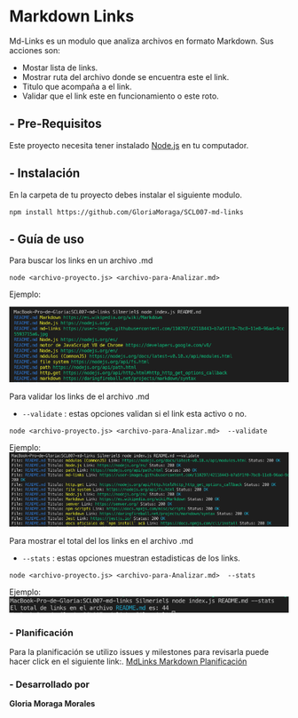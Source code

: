 # Markdown Links

Md-Links es un modulo que analiza archivos en formato Markdown.
Sus acciones son:

 * Mostar lista de links.
 * Mostrar ruta del archivo donde se encuentra este el link.
 * Titulo que acompaña a el link.
 * Validar que el link este en funcionamiento o este roto.

## - Pre-Requisitos
Este proyecto necesita tener instalado [Node.js](https://nodejs.org/) en tu computador.

## - Instalación
En la carpeta de tu proyecto debes instalar el siguiente modulo.

 ```
 npm install https://github.com/GloriaMoraga/SCL007-md-links
 ```

## - Guía de uso
Para buscar los links en un archivo .md

 ```
 node <archivo-proyecto.js> <archivo-para-Analizar.md> 
 ```
 Ejemplo:

![Gráfico search](img/search.png)

Para validar los links de el archivo .md


  - `--validate` : estas opciones validan si el link esta activo o no.

 ```
 node <archivo-proyecto.js> <archivo-para-Analizar.md>  --validate
 ```
Ejemplo:
![Gráfico search](img/validate.png)

Para mostrar el total del los links en el archivo .md

- `--stats`    : estas opciones muestran estadisticas de los links.

 ```
 node <archivo-proyecto.js> <archivo-para-Analizar.md>  --stats
 ```
Ejemplo:
![Gráfico stat](img/stat.png)

### - Planificación
Para la planificación se utilizo issues y milestones para revisarla puede hacer click en el siguiente link:.
[MdLinks Markdown Planificación](https://github.com/GloriaMoraga/SCL007-md-links/projects/1)


### - Desarrollado por

**Gloria Moraga Morales**


